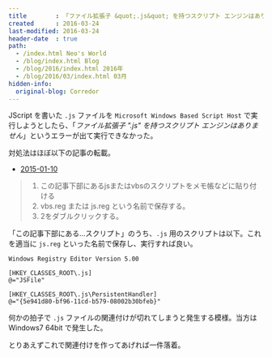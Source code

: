 ```yaml
---
title        : 「ファイル拡張子 &quot;.js&quot; を持つスクリプト エンジンはありません」というエラーが出て .js ファイルを実行できない
created      : 2016-03-24
last-modified: 2016-03-24
header-date  : true
path:
  - /index.html Neo's World
  - /blog/index.html Blog
  - /blog/2016/index.html 2016年
  - /blog/2016/03/index.html 03月
hidden-info:
  original-blog: Corredor
---
```


JScript を書いた `.js` ファイルを `Microsoft Windows Based Script Host` で実行しようとしたら、「_ファイル拡張子 ".js" を持つスクリプト エンジンはありません_」というエラーが出て実行できなかった。

対処法はほぼ以下の記事の転載。

- [2015-01-10](http://d.hatena.ne.jp/kagasu/20150110)

> 1. この記事下部にあるjsまたはvbsのスクリプトをメモ帳などに貼り付ける  
> 2. vbs.reg または js.reg という名前で保存する。  
> 3. 2をダブルクリックする。

「この記事下部にある…スクリプト」のうち、`.js` 用のスクリプトは以下。これを適当に `js.reg` といった名前で保存し、実行すれば良い。

```properties
Windows Registry Editor Version 5.00

[HKEY_CLASSES_ROOT\.js]
@="JSFile"

[HKEY_CLASSES_ROOT\.js\PersistentHandler]
@="{5e941d80-bf96-11cd-b579-08002b30bfeb}"
```

何かの拍子で `.js` ファイルの関連付けが切れてしまうと発生する模様。当方は Windows7 64bit で発生した。

とりあえずこれで関連付けを作ってあげれば一件落着。
